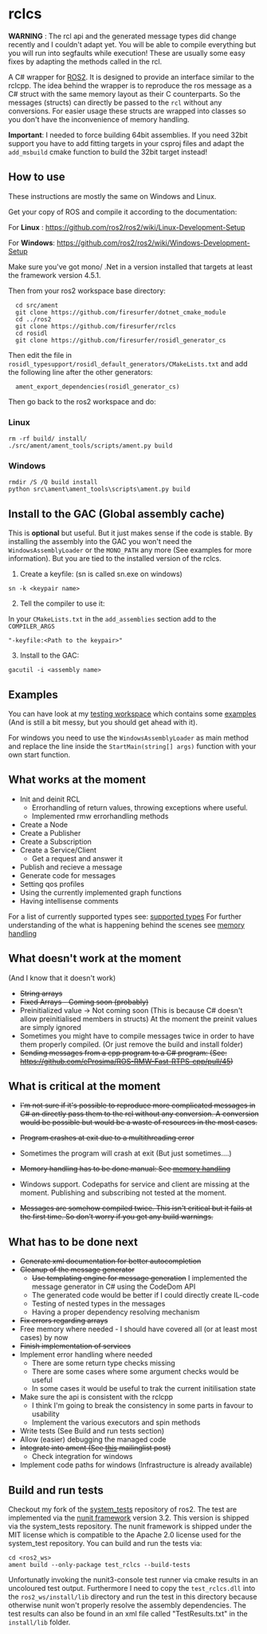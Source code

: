 # rclcs

__WARNING__ : The rcl api and the generated message types did change recently and I couldn't adapt yet. You will be able to compile everything but you will run into segfaults while execution!
These are usually some easy fixes by adapting the methods called in the rcl.

A C# wrapper for [ROS2](https://github.com/ros2). It is designed to provide an interface similar to the rclcpp.
The idea behind the wrapper is to reproduce the ros message as a C# struct with the same memory layout as their C counterparts.
So the messages (structs) can directly be passed to the `rcl` without any conversions. For easier usage these structs are wrapped into classes so you don't have the inconvenience of memory handling.

__Important__: I needed to force building 64bit assemblies. If you need 32bit support you have to add fitting targets in your csproj files and adapt the `add_msbuild` cmake function to build the 32bit target instead!

## How to use

These instructions are mostly the same on Windows and Linux. 

Get your copy of ROS and compile it according to the documentation:

For __Linux__ : https://github.com/ros2/ros2/wiki/Linux-Development-Setup

For __Windows__: https://github.com/ros2/ros2/wiki/Windows-Development-Setup

Make sure you've got mono/ .Net in a version installed that targets at least the framework version 4.5.1.

Then from your ros2 workspace base directory:
```
  cd src/ament
  git clone https://github.com/firesurfer/dotnet_cmake_module
  cd ../ros2
  git clone https://github.com/firesurfer/rclcs
  cd rosidl
  git clone https://github.com/firesurfer/rosidl_generator_cs
```
Then edit the file in `rosidl_typesupport/rosidl_default_generators/CMakeLists.txt` and add the following line after the other generators:
```
  ament_export_dependencies(rosidl_generator_cs)
```

Then go back to the ros2 workspace and do:


### Linux
```
rm -rf build/ install/
./src/ament/ament_tools/scripts/ament.py build

``` 

### Windows 
```
rmdir /S /Q build install
python src\ament\ament_tools\scripts\ament.py build
```


## Install to the GAC (Global assembly cache)

This is __optional__ but useful. But it just makes sense if the code is stable. By installing the assembly into the GAC you won't need the `WindowsAssemblyLoader` or the `MONO_PATH` any more (See examples for more information). But you are tied to the installed version of the rclcs.

1. Create a keyfile:
(sn is called sn.exe on windows)

```
sn -k <keypair name>
```

2. Tell the compiler to use it:

In your `CMakeLists.txt` in the `add_assemblies` section add to the `COMPILER_ARGS`
```
"-keyfile:<Path to the keypair>"

```

3. Install to the GAC:

```
gacutil -i <assembly name>
```


 
## Examples

You can have look at my [testing workspace](https://github.com/firesurfer/rclcs_testing_ws) which contains some [examples](https://github.com/firesurfer/rclcs_testing_ws/tree/master/src/test_cs/test_cs/Examples) (And is still a bit messy, but you should get ahead with it).

For windows you need to use the `WindowsAssemblyLoader` as main method and replace the line inside the `StartMain(string[] args)` function with your own start function.


## What works at the moment

* Init and deinit RCL
	* Errorhandling of return values, throwing exceptions where useful.
	* Implemented rmw errorhandling methods
* Create a Node
* Create a Publisher
* Create a Subscription
* Create a Service/Client
	* Get a request and answer it
* Publish and recieve a  message 
* Generate code for messages 
* Setting qos profiles
* Using the currently implemented graph functions
* Having intellisense comments

For a list of currently supported types see: [supported types](doc/SupportedTypes.md)
For further understanding of the what is happening behind the scenes see [memory handling](/doc/MemoryHandling.md)

## What doesn't work at the moment
(And I know that it doesn't work)

* ~~String arrays~~
* ~~Fixed Arrays - Coming soon (probably)~~
* Preinitialized value -> Not coming soon (This is because C# doesn't allow preinitialised members in structs) At the moment the preinit values are simply ignored
* Sometimes you might have to compile messages twice in order to have them properly compiled. (Or just remove the build and install folder)
* ~~Sending messages from a cpp program to a C# program: (See: https://github.com/eProsima/ROS-RMW-Fast-RTPS-cpp/pull/45)~~

## What is critical at the moment

* ~~I'm not sure if it's possible to reproduce more complicated messages in C# an directly pass them to the rcl without any conversion. A conversion would be possible but would be a waste of resources in the most cases.~~

* ~~Program crashes at exit due to a multithreading error~~ 
* Sometimes the program will crash at exit (But just sometimes....)
* ~~Memory handling has to be done manual: See [memory handling](/doc/MemoryHandling.md)~~
* Windows support. Codepaths for service and client are missing at the moment. Publishing and subscribing not tested at the moment.
* ~~Messages are somehow compiled twice. This isn't critical but it fails at the first time. So don't worry if you get any build warnings.~~

## What has to be done next

* ~~Generate xml documentation for better autocompletion~~
* ~~Cleanup of the message generator~~
   * ~~Use templating engine for message generation~~ I implemented the message generator in C# using the CodeDom API
   * The generated code would be better if I could directly create IL-code
   * Testing of nested types in the messages
   * Having a proper dependency resolving mechanism
* ~~Fix errors regarding arrays~~
* Free memory where needed - I should have covered all (or at least most cases) by now
* ~~Finish implementation of services~~
* Implement error handling where needed
	* There are some return type checks missing
	* There are some cases where some argument checks would be useful
	* In some cases it would be useful to trak the current initilisation state
* Make sure the api is consistent with the rclcpp
	* I think I'm going to break the consistency in some parts in favour to usability
	* Implement the various executors and spin methods
* Write tests (See Build and run tests section)
* Allow (easier) debugging the managed code
* ~~Integrate into ament (See [this](https://groups.google.com/d/msg/ros-sig-ng-ros/MN_N_SunrjA/wuEUYOXxEwAJ) mailinglist post)~~
    * Check integration for windows
* Implement code paths for windows (Infrastructure is already available)

## Build and run tests

Checkout my fork of the [system_tests](https://github.com/firesurfer/system_tests) repository of ros2.
The test are implemented via the [nunit framework](https://github.com/nunit/docs/wiki/NUnit-Documentation) version 3.2. 
This version is shipped via the system_tests repository. The nunit framework is shipped under the MIT license which is compatible to the 
Apache 2.0 license used for the system_test repository. 
You can build and run the tests via:

```
cd <ros2_ws>
ament build --only-package test_rclcs --build-tests
```

Unfortunatly invoking the nunit3-console test runner via cmake results in an uncoloured test output. Furthermore I need to copy the `test_rclcs.dll` into the 
`ros2_ws/install/lib` directory and run the test in this directory because otherwise nunit won't properly resolve the assembly dependencies. 
The test results can also be found in an xml file called "TestResults.txt" in the `install/lib` folder.

